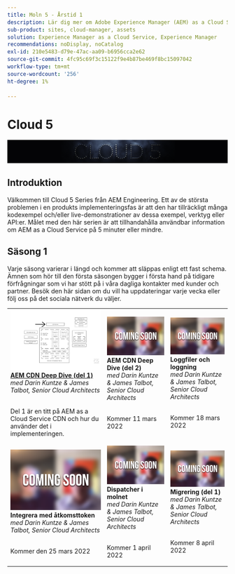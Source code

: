 ```yaml
---
title: Moln 5 - Årstid 1
description: Lär dig mer om Adobe Experience Manager (AEM) as a Cloud Service från Adobe expertingenjörer som bygger den och experttjänsterna som levererar den.
sub-product: sites, cloud-manager, assets
solution: Experience Manager as a Cloud Service, Experience Manager
recommendations: noDisplay, noCatalog
exl-id: 210e5483-d79e-47ac-aa09-b6956cca2e62
source-git-commit: 4fc95c69f3c15122f9e4b87be469f8bc15097042
workflow-type: tm+mt
source-wordcount: '256'
ht-degree: 1%

---
```


# Cloud 5

![AEM Experts Series](./imgs/masthead.png)

## Introduktion

Välkommen till Cloud 5 Series från AEM Engineering. Ett av de största problemen i en produkts implementeringsfas är att den har tillräckligt många kodexempel och/eller live-demonstrationer av dessa exempel, verktyg eller API:er. Målet med den här serien är att tillhandahålla användbar information om AEM as a Cloud Service på 5 minuter eller mindre.

## Säsong 1

Varje säsong varierar i längd och kommer att släppas enligt ett fast schema. Ämnen som hör till den första säsongen bygger i första hand på tidigare förfrågningar som vi har stött på i våra dagliga kontakter med kunder och partner. Besök den här sidan om du vill ha uppdateringar varje vecka eller följ oss på det sociala nätverk du väljer.

<table>
  <tr>
   <td>
      <a href="./cloud5-aem-cdn-part1.md">
      <img alt="AEM CDN del 1" src="./imgs/001-thumb.png"/>
      </a>
      <div>
         <a href="./cloud5-aem-cdn-part1.md"><strong>AEM CDN Deep Dive (del 1)</strong></a>         
         <br/><em>med Darin Kuntze &amp; James Talbot, Senior Cloud Architects</em>
      </div>
      <p>
        <br/>
         Del 1 är en titt på AEM as a Cloud Service CDN och hur du använder det i implementeringen.
      </p>
     </td>   
     <td>
      <img alt="AEM CDN del 2" src="./imgs/coming-soon.png"/>
      <div>
         <strong>AEM CDN Deep Dive (del 2)</strong>
         <br/><em>med Darin Kuntze &amp; James Talbot, Senior Cloud Architects</em>
      </div>
      <p>
        <br/>
         Kommer 11 mars 2022
      </p>
   </td>     
   </td>   
     <td>
      <img alt="Loggfiler och loggning" src="./imgs/coming-soon.png"/>
      <div>
         <strong>Loggfiler och loggning</strong>
         <br/><em>med Darin Kuntze &amp; James Talbot, Senior Cloud Architects</em>
      </div>
      <p>
        <br/>
         Kommer 18 mars 2022
      </p>
   </td> 
  </tr>
  <tr>
   <td>
      <img alt="Åtkomsttoken" src="./imgs/coming-soon.png"/>
      <div>
        <strong>Integrera med åtkomsttoken</strong>        
         <br/><em>med Darin Kuntze &amp; James Talbot, Senior Cloud Architects</em>
      </div>
      <p>
        <br/>
         Kommer den 25 mars 2022
      </p>
     </td>   
     <td>
      <img alt="Dispatcher i molnet" src="./imgs/coming-soon.png"/>
      <div>
         <strong>Dispatcher i molnet</strong>
         <br/><em>med Darin Kuntze &amp; James Talbot, Senior Cloud Architects</em>
      </div>
      <p>
        <br/>
         Kommer 1 april 2022
      </p>
   </td>     
   </td>   
     <td>
      <img alt="Migrering (del 1)" src="./imgs/coming-soon.png"/>
      <div>
         <strong>Migrering (del 1)</strong>
         <br/><em>med Darin Kuntze &amp; James Talbot, Senior Cloud Architects</em>
      </div>
      <p>
        <br/>
         Kommer 8 april 2022
      </p>
   </td> 
  </tr>
</table>
